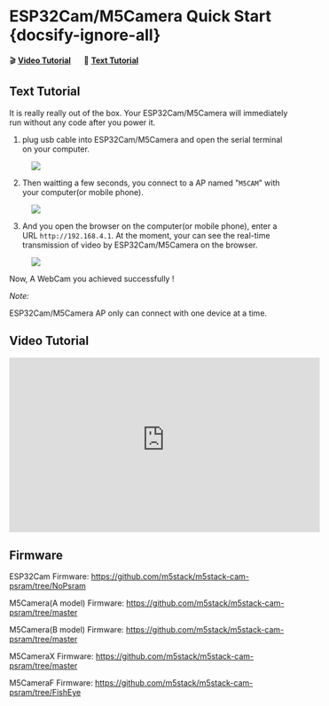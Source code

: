 # ESP32Cam/M5Camera Quick Start {docsify-ignore-all}

:clapper: **[Video Tutorial](#Video-Tutorial)**&nbsp;&nbsp;&nbsp;&nbsp;&nbsp;&nbsp;:memo: **[Text Tutorial](#Text-Tutorial)**

## Text Tutorial

It is really really out of the box. Your ESP32Cam/M5Camera will immediately run without any code after you power it.

1. plug usb cable into ESP32Cam/M5Camera and open the serial terminal on your computer.

<figure>
    <img src="assets/img/getting_started_pics/get_started_with_unit/ESP32CAM_Terminal.png">
</figure>


2. Then waitting a few seconds, you connect to a AP named "`M5CAM`" with your computer(or mobile phone).

<figure>
    <img src="assets/img/getting_started_pics/get_started_with_unit/ESP32CAM_M5CAM.png">
</figure>


3. And you open the browser on the computer(or mobile phone), enter a URL `http://192.168.4.1`. At the moment, your can see the real-time transmission of video by ESP32Cam/M5Camera on the browser.

<figure>
    <img src="assets/img/getting_started_pics/get_started_with_unit/ESP32CAM_Browser.png">
</figure>

Now, A WebCam you achieved successfully !

*Note:*

ESP32Cam/M5Camera AP only can connect with one device at a time.

## Video Tutorial

<iframe width="560" height="315" src="https://m5stack.oss-cn-shenzhen.aliyuncs.com/video/LukeVideo/M5stack%20ESP32cam%20VS%20M5Camera%20(PSram)%20%20%20Setup.mp4" frameborder="0" allow="accelerometer; autoplay; encrypted-media; gyroscope; picture-in-picture" allowfullscreen></iframe>

## Firmware

ESP32Cam Firmware: https://github.com/m5stack/m5stack-cam-psram/tree/NoPsram

M5Camera(A model) Firmware: https://github.com/m5stack/m5stack-cam-psram/tree/master

M5Camera(B model) Firmware: https://github.com/m5stack/m5stack-cam-psram/tree/master

M5CameraX Firmware: https://github.com/m5stack/m5stack-cam-psram/tree/master

M5CameraF Firmware: https://github.com/m5stack/m5stack-cam-psram/tree/FishEye

